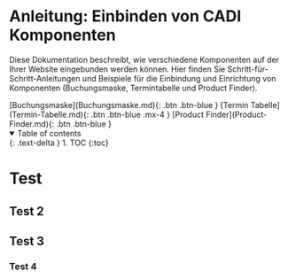 # Anleitung: Einbinden von CADI Komponenten

Diese Dokumentation beschreibt, wie verschiedene Komponenten auf der Ihrer Website eingebunden  werden können. Hier finden Sie Schritt-für-Schritt-Anleitungen und Beispiele für die Einbindung und Einrichtung von Komponenten (Buchungsmaske, Termintabelle und Product Finder).

<span class="fs-5 d-flex flex-justify-around mt-5">
[Buchungsmaske](Buchungsmaske.md){: .btn .btn-blue }
[Termin Tabelle](Termin-Tabelle.md){: .btn .btn-blue .mx-4 }
[Product Finder](Product-Finder.md){: .btn .btn-blue }
</span>

<details open markdown="block">
  <summary>
    Table of contents
  </summary>
  {: .text-delta }
1. TOC
{:toc}
</details>

# Test

## Test 2

## Test 3

### Test 4